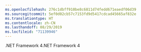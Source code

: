 ```yaml
---
ms.openlocfilehash: 276c1dbff910be8c6811d74fedd671eaedf06d39
ms.sourcegitcommit: 5ef0d02cb57c7153fd9d5417cdcad45665af832e
ms.translationtype: HT
ms.contentlocale: zh-CN
ms.lasthandoff: 08/29/2019
ms.locfileid: "71139946"
---
```

<span data-ttu-id="cd6b1-101">.NET Framework 4</span><span class="sxs-lookup"><span data-stu-id="cd6b1-101">.NET Framework 4</span></span>
